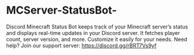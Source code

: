 # MCServer-StatusBot-
Discord Minecraft Status Bot keeps track of your Minecraft server’s status and displays real-time updates in your Discord server. It fetches player count, server version, and more. Customize it easily for your needs. Need help? Join our support server: https://discord.gg/rBRT7Vs9yf
